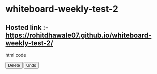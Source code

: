 # whiteboard-weekly-test-2

## Hosted link :- https://rohitdhawale07.github.io/whiteboard-weekly-test-2/

html code

<div id="controls">
      <button id="deleteButton">Delete</button>
      <button id="undoButton">Undo</button>
    </div>
    <canvas id="whiteboard" width="800" height="600"></canvas>

